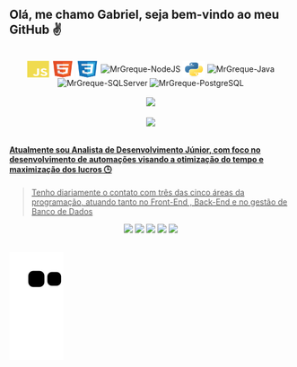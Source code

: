   ## Olá, me chamo Gabriel, seja bem-vindo ao meu GitHub ✌
  
<div style="display: inline_block" align="center"><br>
  <img align="center" alt="MrGreque-JS" height="30" width="40" src="https://raw.githubusercontent.com/devicons/devicon/master/icons/javascript/javascript-plain.svg">
  <img align="center" alt="MrGreque-HTML" height="30" width="40" src="https://raw.githubusercontent.com/devicons/devicon/master/icons/html5/html5-original.svg">
  <img align="center" alt="MrGreque-CSS" height="30" width="40" src="https://raw.githubusercontent.com/devicons/devicon/master/icons/css3/css3-original.svg">
  <img align="center" alt="MrGreque-NodeJS" height="30" width="40" src="https://cdn.jsdelivr.net/gh/devicons/devicon/icons/nodejs/nodejs-original.svg" />
  <img align="center" alt="MrGreque-Python" height="30" width="40" src="https://raw.githubusercontent.com/devicons/devicon/master/icons/python/python-original.svg">
  <img align="center" alt="MrGreque-Java" height="30" width="40" src="https://cdn.jsdelivr.net/gh/devicons/devicon/icons/java/java-original-wordmark.svg" />
  <img align="center" alt="MrGreque-SQLServer" height="50" width="60" src="https://cdn.jsdelivr.net/gh/devicons/devicon/icons/microsoftsqlserver/microsoftsqlserver-plain-wordmark.svg" />
  <img align="center" alt="MrGreque-PostgreSQL" height="40" width="50" src="https://cdn.jsdelivr.net/gh/devicons/devicon/icons/postgresql/postgresql-plain-wordmark.svg" />
</div>

  <br>
  
<div align="center">
  <a href="https://github.com/mrgreque">
  <img height="180em" src="https://github-readme-stats.vercel.app/api?username=mrgreque&show_icons=true&theme=dark&include_all_commits=true&count_private=true"/>
  <!--<img height="180em" src="https://github-readme-stats.vercel.app/api/top-langs/?username=mrgreque&layout=compact&langs_count=7&theme=dark"/>-->
</div>
  
  <br>
  
<div align="center">
  <img height="180em" src="https://github-readme-stats.vercel.app/api/top-langs/?username=mrgreque&langs_count=4&theme=dark&layout=compact"/>
</div>
  
  ##
  
#### Atualmente sou Analista de Desenvolvimento Júnior, com foco no desenvolvimento de automações visando a otimização do tempo e maximização dos lucros 🕒
  
> Tenho diariamente o contato com três das cinco áreas da programação, atuando tanto no Front-End , Back-End e no gestão de Banco de Dados


<div align="center">
  <a href = "https://github.com/mrgreque"><img src="https://img.shields.io/badge/GitHub-100000?style=for-the-badge&logo=github&logoColor=white" target="_blank"></a>
  <a href="https://br.linkedin.com/in/gabriel-greque-09a75a145" target="_blank"><img src="https://img.shields.io/badge/-LinkedIn-%230077B5?style=for-the-badge&logo=linkedin&logoColor=white" target="_blank"></a> 
  <a href="https://www.instagram.com/bielgreque/" target="_blank"><img src="https://img.shields.io/badge/-Instagram-%23E4405F?style=for-the-badge&logo=instagram&logoColor=white" target="_blank"></a>
  <a href = "https://www.facebook.com/gabriel.grequec"><img src="https://img.shields.io/badge/Facebook-1877F2?style=for-the-badge&logo=facebook&logoColor=white" target="_blank"></a>
  <a href = "mailto:gabrielgreque9910@gmail.com"><img src="https://img.shields.io/badge/-Gmail-%23333?style=for-the-badge&logo=gmail&logoColor=white" target="_blank"></a>
</div>

  <br>
  
![Snake animation](https://github.com/mrgreque/mrgreque/blob/output/github-contribution-grid-snake.svg)
